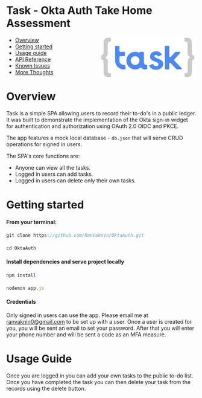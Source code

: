 # Task - Okta Auth Take Home Assessment
[<img src="public/tasklogo_2.png" align="right" width="256px"/>]()

* [Overview](#Overview)
* [Getting started](#getting-started)
* [Usage guide](#usage-guide)
* [API Reference](#api-reference)
* [Known Issues](#known-issues)
* [More Thoughts](#more-thoughts)

# Overview
Task is a simple SPA allowing users to record their to-do's in a public ledger. It was built to demonstrate the implementation of the Okta sign-in widget for authentication and authorization using OAuth 2.0 OIDC and PKCE.

The app features a mock local database - ```db.json``` that will serve CRUD operations for signed in users.

The SPA's core functions are:
- Anyone can view all the tasks.
- Logged in users can add tasks.
- Logged in users can delete only their own tasks.


# Getting started
#### From your terminal:
```javascript
git clone https://github.com/RanVaknin/OktaAuth.git

cd OktaAuth
```
#### Install dependencies and serve project locally

```javascript
npm install

nodemon app.js
```


#### Credentials
Only signed in users can use the app. Please email me at ranvaknin0@gmail.com to be set up with a user.
Once a user is created for you, you will be sent an email to set your password.
After that you will enter your phone number and will be sent a code as an MFA measure.

# Usage Guide
Once you are logged in you can add your own tasks to the public to-do list.
Once you have completed the task you can then delete your task from the records using the delete button.
